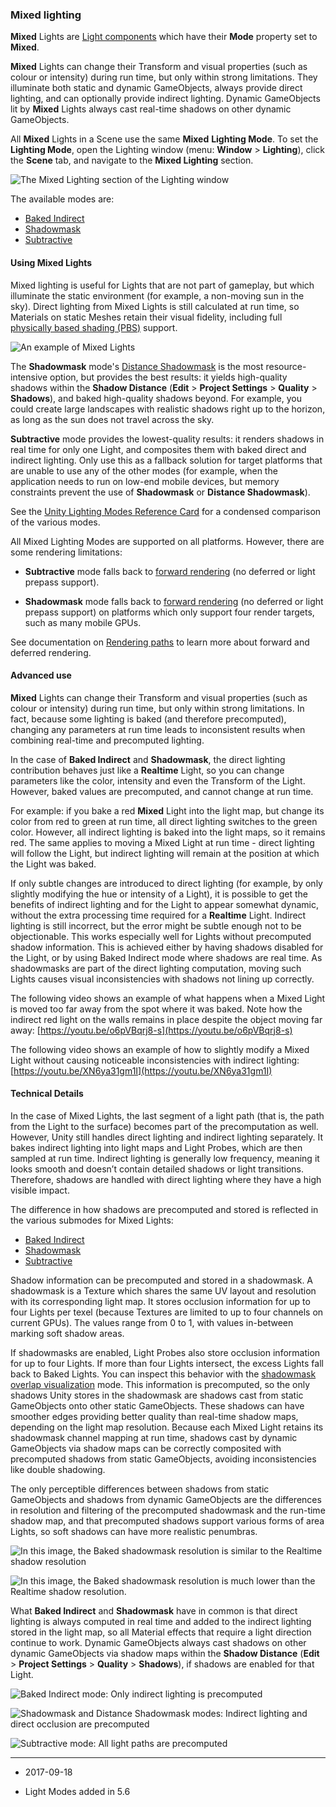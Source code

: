 ### Mixed lighting

__Mixed__ Lights are [Light components](class-Light) which have their __Mode__ property set to __Mixed__.  

__Mixed__ Lights can change their Transform and visual properties (such as colour or intensity) during run time, but only within strong limitations. They illuminate both static and dynamic GameObjects, always provide direct lighting, and can optionally provide indirect lighting. Dynamic GameObjects lit by __Mixed__ Lights always cast real-time shadows on other dynamic GameObjects.

All __Mixed__ Lights in a Scene use the same __Mixed__ __Lighting Mode__. To set the __Lighting Mode__, open the Lighting window (menu: __Window__ > __Lighting__), click the __Scene__ tab, and navigate to the __Mixed Lighting__ section. 

![The __Mixed Lighting__ section of the Lighting window](../uploads/Main/LightMode-Mixed-0.png)

The available modes are:

* [Baked Indirect](LightMode-Mixed-BakedIndirect)
* [Shadowmask](LightMode-Mixed-ShadowmaskMode)
* [Subtractive](LightMode-Mixed-Subtractive)

#### Using Mixed Lights

Mixed lighting is useful for Lights that are not part of gameplay, but which illuminate the static environment (for example, a non-moving sun in the sky). Direct lighting from Mixed Lights is still calculated at run time, so Materials on static Meshes retain their visual fidelity, including full [physically based shading (PBS)](shader-StandardShader) support.

![An example of Mixed Lights](../uploads/Main/LightMode-Mixed-1.jpg)

The __Shadowmask__ mode's [Distance Shadowmask](LightMode-Mixed-DistanceShadowmask) is the most resource-intensive option, but provides the best results: it yields high-quality shadows within the __Shadow Distance__ (__Edit__ > __Project Settings__ > __Quality__ > __Shadows__), and baked high-quality shadows beyond. For example, you could create large landscapes with realistic shadows right up to the horizon, as long as the sun does not travel across the sky.

__Subtractive__ mode provides the lowest-quality results: it renders shadows in real time for only one Light, and composites them with baked direct and indirect lighting. Only use this as a fallback solution for target platforms that are unable to use any of the other modes (for example, when the application needs to run on low-end mobile devices, but memory constraints prevent the use of __Shadowmask__ or __Distance Shadowmask__).

See the [Unity Lighting Modes Reference Card](https://docs.google.com/spreadsheets/d/18R663xpccuyRns1kOvGAiqj0qU9QFMbbXyrOCQMsU5w/edit#gid=1748986211) for a condensed comparison of the various modes.

All Mixed Lighting Modes are supported on all platforms. However, there are some rendering limitations:

* __Subtractive__ mode falls back to [forward rendering](RenderTech-ForwardRendering) (no deferred or light prepass support).

* __Shadowmask__ mode falls back to [forward rendering](RenderTech-ForwardRendering) (no deferred or light prepass support) on platforms which only support four render targets, such as many mobile GPUs. 

See documentation on [Rendering paths](RenderingPaths) to learn more about forward and deferred rendering.

#### Advanced use

__Mixed__ Lights can change their Transform and visual properties (such as colour or intensity) during run time, but only within strong limitations. In fact, because some lighting is baked (and therefore precomputed), changing any parameters at run time leads to inconsistent results when combining real-time and precomputed lighting. 

In the case of __Baked Indirect__ and __Shadowmask__, the direct lighting contribution behaves just like a __Realtime__ Light, so you can change parameters like the color, intensity and even the Transform of the Light. However, baked values are precomputed, and cannot change at run time. 

For example: if you bake a red __Mixed__ Light into the light map, but change its color from red to green at run time, all direct lighting switches to the green color. However, all indirect lighting is baked into the light maps, so it remains red. The same applies to moving a Mixed Light at run time - direct lighting will follow the Light, but indirect lighting will remain at the position at which the Light was baked.

If only subtle changes are introduced to direct lighting (for example, by only slightly modifying the hue or intensity of a Light), it is possible to get the benefits of indirect lighting and for the Light to appear somewhat dynamic, without the extra processing time required for a __Realtime__ Light. Indirect lighting is still incorrect, but the error might be subtle enough not to be objectionable. This works especially well for Lights without precomputed shadow information. This is achieved either by having shadows disabled for the Light, or by using Baked Indirect mode where shadows are real time. As shadowmasks are part of the direct lighting computation, moving such Lights causes visual inconsistencies with shadows not lining up correctly.

The following video shows an example of what happens when a Mixed Light is moved too far away from the spot where it was baked. Note how the indirect red light on the walls remains in place despite the object moving far away: [https://youtu.be/o6pVBqrj8-s](https://youtu.be/o6pVBqrj8-s) 

The following video shows an example of how to slightly modify a Mixed Light without causing noticeable inconsistencies with indirect lighting: [https://youtu.be/XN6ya31gm1I](https://youtu.be/XN6ya31gm1I) 

#### Technical Details

In the case of Mixed Lights, the last segment of a light path (that is, the path from the Light to the surface) becomes part of the precomputation as well. However, Unity still handles direct lighting and indirect lighting separately. It bakes indirect lighting into light maps and Light Probes, which are then sampled at run time. Indirect lighting is generally low frequency, meaning it looks smooth and doesn’t contain detailed shadows or light transitions. Therefore, shadows are handled with direct lighting where they have a high visible impact.

The difference in how shadows are precomputed and stored is reflected in the various submodes for Mixed Lights:

* [Baked Indirect](LightMode-Mixed-BakedIndirect)
* [Shadowmask](LightMode-Mixed-ShadowmaskMode)
* [Subtractive](LightMode-Mixed-Subtractive)

Shadow information can be precomputed and stored in a shadowmask. A shadowmask is a Texture which shares the same UV layout and resolution with its corresponding light map. It stores occlusion information for up to four Lights per texel (because Textures are limited to up to four channels on current GPUs). The values range from 0 to 1, with values in-between marking soft shadow areas. 

If shadowmasks are enabled, Light Probes also store occlusion information for up to four Lights. If more than four Lights intersect, the excess Lights fall back to Baked Lights. You can inspect this behavior with the [shadowmask overlap visualization](GIVis) mode. This information is precomputed, so the only shadows Unity stores in the shadowmask are shadows cast from static GameObjects onto other static GameObjects. These shadows can have smoother edges providing better quality than real-time shadow maps, depending on the light map resolution. Because each Mixed Light retains its shadowmask channel mapping at run time, shadows cast by dynamic GameObjects via shadow maps can be correctly composited with precomputed shadows from static GameObjects, avoiding inconsistencies like double shadowing. 

The only perceptible differences between shadows from static GameObjects and shadows from dynamic GameObjects are the differences in resolution and filtering of the precomputed shadowmask and the run-time shadow map, and that precomputed shadows support various forms of area Lights, so soft shadows can have more realistic penumbras.

![In this image, the Baked shadowmask resolution is similar to the Realtime shadow resolution](../uploads/Main/LightMode-Mixed-2.jpg)

![In this image, the Baked shadowmask resolution is much lower than the Realtime shadow resolution.](../uploads/Main/LightMode-Mixed-3.jpg)

What __Baked Indirect__ and __Shadowmask__ have in common is that direct lighting is always computed in real time and added to the indirect lighting stored in the light map, so all Material effects that require a light direction continue to work. Dynamic GameObjects always cast shadows on other dynamic GameObjects via shadow maps within the __Shadow Distance__ (__Edit__ > __Project Settings__ > __Quality__ > __Shadows__), if shadows are enabled for that Light.

![__Baked Indirect__ mode: Only indirect lighting is precomputed](../uploads/Main/LightMode-Mixed-4.png)

![__Shadowmask__ and __Distance Shadowmask__ modes: Indirect lighting and direct occlusion are precomputed](../uploads/Main/LightMode-Mixed-5.png)

![__Subtractive__ mode: All light paths are precomputed](../uploads/Main/LightMode-Mixed-6.png)

---

* <span class="page-edit"> 2017-09-18  <!-- include IncludeTextAmendPageSomeEdit --></span>

* <span class="page-history">Light Modes added in 5.6</span>
